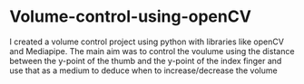 # Volume-control-using-openCV
I created a volume control project using python with libraries like  openCV  and Mediapipe. The main aim was to control the voulume using the distance between the y-point of the thumb and the y-point of the index finger and use that as a medium to deduce when to increase/decrease the volume 
